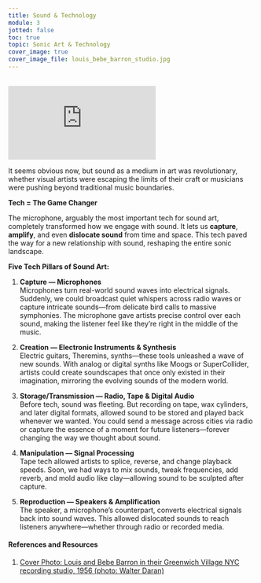 ```yaml
---
title: Sound & Technology
module: 3
jotted: false
toc: true
topic: Sonic Art & Technology
cover_image: true
cover_image_file: louis_bebe_barron_studio.jpg
---
```



<br />

<div class="embed-responsive embed-responsive-16by9"><iframe class="embed-responsive-item" src="https://www.youtube.com/embed/MYrZf6_9eZI" frameborder="0" allow="accelerometer; autoplay; encrypted-media; gyroscope; picture-in-picture" allowfullscreen></iframe></div>




It seems obvious now, but sound as a medium in art was revolutionary, whether visual artists were escaping the limits of their craft or musicians were pushing beyond traditional music boundaries.

**Tech = The Game Changer**

The microphone, arguably the most important tech for sound art, completely transformed how we engage with sound. It lets us **capture**, **amplify**, and even **dislocate sound** from time and space. This tech paved the way for a new relationship with sound, reshaping the entire sonic landscape.

**Five Tech Pillars of Sound Art:**

1. **Capture — Microphones**  
   Microphones turn real-world sound waves into electrical signals. Suddenly, we could broadcast quiet whispers across radio waves or capture intricate sounds—from delicate bird calls to massive symphonies. The microphone gave artists precise control over each sound, making the listener feel like they’re right in the middle of the music.

2. **Creation — Electronic Instruments & Synthesis**  
   Electric guitars, Theremins, synths—these tools unleashed a wave of new sounds. With analog or digital synths like Moogs or SuperCollider, artists could create soundscapes that once only existed in their imagination, mirroring the evolving sounds of the modern world.

3. **Storage/Transmission — Radio, Tape & Digital Audio**  
   Before tech, sound was fleeting. But recording on tape, wax cylinders, and later digital formats, allowed sound to be stored and played back whenever we wanted. You could send a message across cities via radio or capture the essence of a moment for future listeners—forever changing the way we thought about sound.

4. **Manipulation — Signal Processing**  
   Tape tech allowed artists to splice, reverse, and change playback speeds. Soon, we had ways to mix sounds, tweak frequencies, add reverb, and mold audio like clay—allowing sound to be sculpted after capture.

5. **Reproduction — Speakers & Amplification**  
   The speaker, a microphone’s counterpart, converts electrical signals back into sound waves. This allowed dislocated sounds to reach listeners anywhere—whether through radio or recorded media.


<!--
Even though the term _sound art_ was not used until the 1970's, the idea of art that existed with or dealt with the sonic clearly started to take hold during the 20th century.

It seems obvious now that artistic practice would incorporate sound as a medium for expression, experimentation, and exploration; regardless of whether this was by visual artists who sought to break away from the confines of visual art artifacts, or musicians wanting to move beyond socially accepted notions of music.

This movement was greatly supported by advances in technology. The microphone, is in my opinion, the greatest technological change for music and sound art. The microphone is the instrument that allows us the ability to capture sound in order to amplify, dislocate from time, dislocate from space, and dislocate from location. The microphone, and the associated audio technologies that would follow from it, allowed us new possibilities of engagement with the sounds of our world; resulting in a fundamental change in our relationship to sound.

Technology is the key to the explorations of sound that we have seen during the 20th century. The two are intimately linked.



In particular, there are five broad categories of technology that have helped the expansion of sonic art; capture, creation, storage/transmission, manipulation, and reproduction.

## Capture -- Microphones

The microphone is how we convert physical sound waves from our real world into electrical signals. The microphone is a class of transducer, which converts one type of energy into another.

The microphone is the key to capturing all of the various sounds of our real, physical world. Microphones changed how we related to the human voice by allowing for the intimacy of quiet speech to be amplified, or in allowing for the medium of radio, where we could transmit spoken words over large distances into listener's homes. Microphones allowed for the capture of small sounds, as well the capture of symphonies and soundscapes. In the modern recording studio, microphones allow for artists to capture each individual instrument, so that a listener hears sound as though they are evenly spaced between all of the sounding voices in a work.

## Creation -- Electronic Instruments and Synthesis

Technology also allowed for the invention of new means to create sound and music. Electronic instruments such as the electric guitar, [Theremin](https://www.britannica.com/art/theremin), or [Rhodes Piano](https://en.wikipedia.org/wiki/Rhodes_piano) opened up new types of sounds that people could compose with or use in the creation of sound art works. Likewise, synthesizers, which create sound synthetically either using analog oscillators or digital means, allowed artists and musicians to begin creating sounds that they could only imagine previously. These tools include examples like [Moog](https://www.moogmusic.com/original-series?type=14) and [Buchla](https://buchla.com/history/) Synthesizers, or digital synthesizer environments like [SuperCollider](https://supercollider.github.io) and [Native Instrument's Massive](https://www.native-instruments.com/en/products/komplete/synths/massive-x/).

These synthesizers resembled the sound qualities of our modern world and inspired artists and musicians.

## Storage/Transmission -- Radio, Tape, and Digital Audio

The ability to capture sound in a format that can be replayed at a later time or transmitted to another place also fundamentally changed our relationship to sound. Prior to these capabilities, sound was an ephemeral thing, that existed in a moment and a place, but could not be captured or reproduced. Technologies such as the radio, wax cylinders, magnetic tape, and later digital audio again broke society's conceptions of what was possible with sound and audio.

It was truly significant that recording technologies allowed for the capture of sound that could later be played back. This meant that you could capture the voice of your loved ones, remove the barrier of the traveling to the concert hall, as well as capture for posterity the sounds of the world. Likewise, radio allowed for the spoken voice to be transmitted over large spaces, thereby increasing our ability to share information.

## Manipulation -- Signal Processing

Tape was one of the first technologies that allowed for the manipulation of sound. As you have previously read, it could be split, spliced, reversed, or have the playback rate changed. In addition to the abilities offered by tape, engineers invented ways of mixing together multiple sounds at specific levels, placing them in the stereo field, as well as more sophisticated techniques like emphasizing or reducing specific frequencies, placing sounds in artificial reverberation, or changing the dynamic range of sound.

These capabilities offered artists and musicians the ability to manipulate sound in a similar fashion to how physical objects could be manipulated by humans. It made sound pliable, something that could be purposefully altered during its creation or after its capture.

## Reproduction -- Speakers and Amplification

The last, and equally crucial technology, is the opposite of a microphone, which is reproduction of electrical audio signals through speakers. Speakers are another type of transducer that converts electrical audio signals back into physical audio waves.

Speakers allowed for the reproduction of dislocated audio, be that through radio transmission or storage on a physical medium.

-->


<div class="ref">
<h4>References and Resources</h4>


<ol>
<li><a href="https://www.effectrode.com/knowledge-base/louis-barron-pioneer-of-tube-audio-effects/">Cover Photo: Louis and Bebe Barron in their Greenwich Village NYC recording studio, 1956 (photo: Walter Daran)</a></li>
</ol>
</div>
